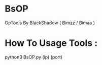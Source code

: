 # BsOP
OpTools By BlackShadow ( Bimzz / Bimaa )

# How To Usage Tools :
python3 BsOP.py (ip) (port)
